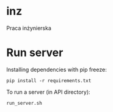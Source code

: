 # inz
Praca inżynierska

# Run server
Installing dependencies with pip freeze:

`pip install -r requirements.txt`

To run a server (in API directory):

`run_server.sh`


